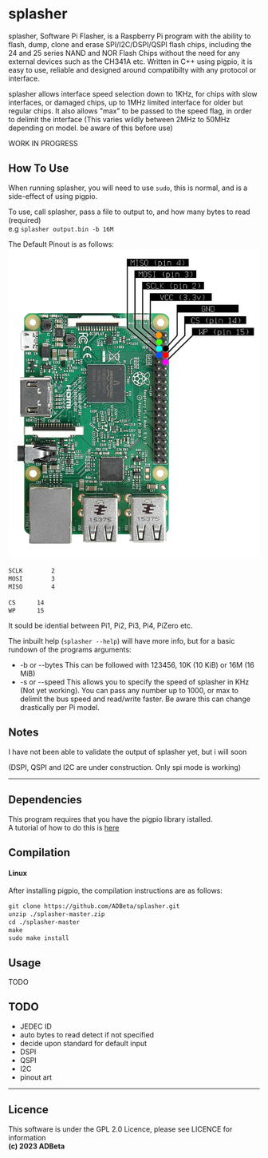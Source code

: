﻿# splasher

splasher, Software Pi Flasher, is a Raspberry Pi program with the ability to 
flash, dump, clone and erase SPI/I2C/DSPI/QSPI flash chips, including the 24 and
25 series NAND and NOR Flash Chips without the need for any external devices
such as the CH341A etc. Written in C++ using pigpio, it is easy to use,
reliable and designed around compatibilty with any protocol or interface.

splasher allows interface speed selection down to 1KHz, for chips with slow
interfaces, or damaged chips, up to 1MHz limited interface for older but regular 
chips. It also allows "max" to be passed to the speed flag, in order to delimit
the interface (This varies wildly between 2MHz to 50MHz depending on model. be
aware of this before use)

WORK IN PROGRESS

## How To Use
When running splasher, you will need to use `sudo`, this is normal, and is a
side-effect of using pigpio.

To use, call splasher, pass a file to output to, and how many bytes to read (required)  
e.g `splasher output.bin -b 16M`  

The Default Pinout is as follows:  
![](https://github.com/ADBeta/splasher/blob/main/Pinout.png)

```
SCLK		2
MOSI		3
MISO		4

CS		14
WP		15
```

It sould be idential between Pi1, Pi2, Pi3, Pi4, PiZero etc.


The inbuilt help (`splasher --help`) will have more info, but for a basic 
rundown of the programs arguments:  
* -b or --bytes		This can be followed with 123456, 10K (10 KiB) or 16M (16 MiB)
* -s or --speed		This allows you to specify the speed of splasher in KHz 
(Not yet working). You can pass any number up to 1000, or max to delimit the bus
speed and read/write faster. Be aware this can change drastically per Pi model.

## Notes
I have not been able to validate the output of splasher yet, but i will soon

(DSPI, QSPI and I2C are under construction. Only spi mode is working)

----
## Dependencies
This program requires that you have the pigpio library istalled.  
A tutorial of how to do this is [here](https://abyz.me.uk/rpi/pigpio/download.html)

## Compilation
#### Linux
After installing pigpio, the compilation instructions are as follows:  
```
git clone https://github.com/ADBeta/splasher.git
unzip ./splasher-master.zip
cd ./splasher-master
make
sudo make install
```

## Usage
TODO

## TODO
* JEDEC ID
* auto bytes to read detect if not specified
* decide upon standard for default input
* DSPI
* QSPI
* I2C
* pinout art

----
## Licence
This software is under the GPL 2.0 Licence, please see LICENCE for information  
<b>(c) 2023 ADBeta </b>
